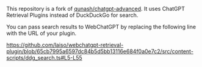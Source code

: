 This repository is a fork of [qunash/chatgpt-advanced](https://github.com/qunash/chatgpt-advanced). It uses ChatGPT Retrieval Plugins instead of DuckDuckGo for search.

You can pass search results to WebChatGPT by replacing the following line with the URL of your plugin.

https://github.com/laiso/webchatgpt-retrieval-plugin/blob/65cb7995a6597dc84b5d5bb13116e684f0a0e7c2/src/content-scripts/ddg_search.ts#L5-L55
